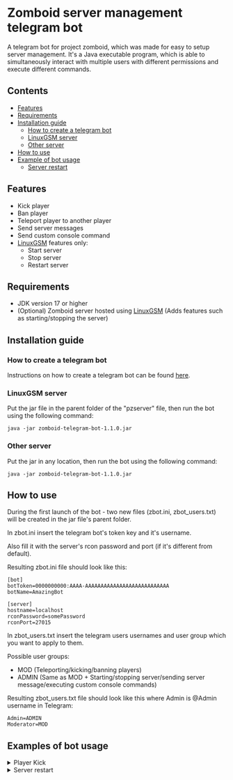 # Zomboid server management telegram bot
A telegram bot for project zomboid, which was made for easy to setup server management. It's a Java executable program, which is able to simultaneously interact with multiple users with different permissions and execute different commands.

## Contents
- [Features](#features)
- [Requirements](#requirements)
- [Installation guide](#installation-guide)
  - [How to create a telegram bot](#how-to-create-a-telegram-bot)
  - [LinuxGSM server](#linuxgsm-server)
  - [Other server](#other-server)
- [How to use](#how-to-use)
- [Example of bot usage](#example-of-bot-usage)
  - [Server restart](#server-restart)

## Features
- Kick player
- Ban player
- Teleport player to another player
- Send server messages
- Send custom console command
- [LinuxGSM](https://linuxgsm.com/servers/pzserver/) features only:
  - Start server
  - Stop server
  - Restart server

## Requirements
- JDK version 17 or higher
- (Optional) Zomboid server hosted using [LinuxGSM](https://linuxgsm.com/servers/pzserver/) (Adds features such as starting/stopping the server)

## Installation guide
### How to create a telegram bot
Instructions on how to create a telegram bot can be found [here](https://core.telegram.org/bots/features#creating-a-new-bot).

### LinuxGSM server
Put the jar file in the parent folder of the "pzserver" file, then run the bot using the following command:
```
java -jar zomboid-telegram-bot-1.1.0.jar
```

### Other server
Put the jar in any location, then run the bot using the following command:
```
java -jar zomboid-telegram-bot-1.1.0.jar
```

## How to use
During the first launch of the bot - two new files (zbot.ini, zbot_users.txt) will be created in the jar file's parent folder.

In zbot.ini insert the telegram bot's token key and it's username.

Also fill it with the server's rcon password and port (if it's different from default).

Resulting zbot.ini file should look like this:
```
[bot]
botToken=0000000000:AAAA-AAAAAAAAAAAAAAAAAAAAAAAAAAA
botName=AmazingBot

[server]
hostname=localhost
rconPassword=somePassword
rconPort=27015
```
In zbot_users.txt insert the telegram users usernames and user group which you want to apply to them.

Possible user groups:
- MOD (Teleporting/kicking/banning players)
- ADMIN (Same as MOD + Starting/stopping server/sending server message/executing custom console commands)

Resulting zbot_users.txt file should look like this where Admin is @Admin username in Telegram:
```
Admin=ADMIN
Moderator=MOD
```
## Examples of bot usage
<details><summary>Player Kick</summary>

#### Getting the players list
![image](https://github.com/LessLuck/zomboid-telegram-bot/assets/16764015/69e554b7-5be0-446d-abf0-c85f5d0756ac)

___
![image](https://github.com/LessLuck/zomboid-telegram-bot/assets/16764015/8f8ad37b-9e4c-44be-9b63-d8c2d52fc249)
#### Choosing a player
![image](https://github.com/LessLuck/zomboid-telegram-bot/assets/16764015/f10c699c-0e80-41a5-a2a6-8e547a6a6e13)
#### Kicking a player
![image](https://github.com/LessLuck/zomboid-telegram-bot/assets/16764015/e2c5042f-bd61-4e4e-9d53-d53d0051e599)
</details>

<details><summary>Server restart</summary>
  
#### Picking a server restart option
![image](https://github.com/LessLuck/zomboid-telegram-bot/assets/16764015/3045d650-26d4-4a4a-9822-e26cb38bd671)

#### Server restarting
![image](https://github.com/LessLuck/zomboid-telegram-bot/assets/16764015/27b32170-fe18-48aa-9007-2ee4185c1f0e)
</details>
